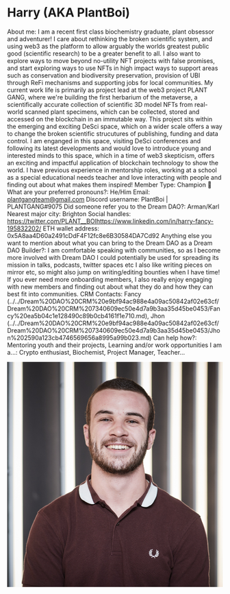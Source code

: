 # Harry (AKA PlantBoi)

About me: I am a recent first class biochemistry graduate, plant obsessor and adventurer! I care about rethinking the broken scientific system, and using web3 as the platform to allow arguably the worlds greatest public good (scientific research) to be a greater benefit to all. I also want to explore ways to move beyond no-utility NFT projects with false promises, and start exploring ways to use NFTs in high impact ways to support areas such as conservation and biodiversity preservation, provision of UBI through ReFi mechanisms and supporting jobs for local communities.
My current work life is primarily as project lead at the web3 project PLANT GANG, where we're building the first herbarium of the metaverse, a scientifically accurate collection of scientific 3D model NFTs from real-world scanned plant specimens, which can be collected, stored and accessed on the blockchain in an immutable way.
This project sits within the emerging and exciting DeSci space, which on a wider scale offers a way to change the broken scientific strucutures of publishing, funding and data control. I am enganged in this space, visiting DeSci conferences and following its latest developments and would love to introduce young and interested minds to this space, which in a time of web3 skepticism, offers an exciting and impactful application of blockchain technology to show the world.
I have previous experience in mentorship roles, working at a school as a special educational needs teacher and love interacting with people and finding out about what makes them inspired!
Member Type: Champion 🙌
What are your preferred pronouns?: He/Him
Email: plantgangteam@gmail.com
Discord username: PlantBoi | PLANTGANG#9075
Did someone refer you to the Dream DAO?: Arman/Karl
Nearest major city: Brighton
Social handles: https://twitter.com/PLANT__BOIhttps://www.linkedin.com/in/harry-fancy-195832202/
ETH wallet address: 0x5A8aa4D60a2491cDdF4F12fc8e6B30584DA7Cd92
Anything else you want to mention about what you can bring to the Dream DAO as a Dream DAO Builder?: I am comfortable speaking with communities, so as I become more involved with Dream DAO I could potentially be used for spreading its mission in talks, podcasts, twitter spaces etc
I also like writing pieces on mirror etc, so might also jump on writing/editing bounties when I have time!
If you ever need more onboarding members, I also really enjoy engaging with new members and finding out about what they do and how they can best fit into communities.
CRM Contacts: Fancy (../../Dream%20DAO%20CRM%20e9bf94ac988e4a09ac50842af02e63cf/Dream%20DAO%20CRM%207340609ec50e4d7a9b3aa35d45be0453/Fancy%20ea5b04c1e128490c89b0cb4161f1e710.md), Jhon (../../Dream%20DAO%20CRM%20e9bf94ac988e4a09ac50842af02e63cf/Dream%20DAO%20CRM%207340609ec50e4d7a9b3aa35d45be0453/Jhon%202590a123cb4746569656a8995a99b023.md)
Can help how?: Mentoring youth and their projects, Learning and/or work opportunities
I am a...: Crypto enthusiast, Biochemist, Project Manager, Teacher…

![Harry.png](Harry%20(AKA%20PlantBoi)%20e1ddf0bcd1f24741b31222828ce4edd0/Harry.png)